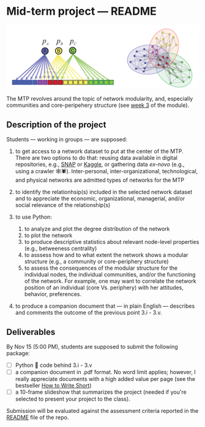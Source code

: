 # Mid-term project — README

![](images/communities.png)

The MTP revolves around the topic of network modularity, and, especially 
communities and core-peripehery structure (see 
[week 3](https://github.com/simoneSantoni/net-analysis-smm638/blob/e75c31ac89c976cd4dbd4d6175315d0272149384/lectureNotes/week3) of the module).

## Description of the project

Students — working in groups — are supposed:

1. to get access to a network dataset to put at the center of the MTP. There are
two options to do that: reusing data available in digital repositories, e.g.,
[SNAP](http://snap.stanford.edu/data/index.html) or
[Kaggle](https://www.kaggle.com), or gathering data _ex-novo_ (e.g., using a
crawler 🕸🕷). Inter-personal, inter-organizational, technological, and physical
networks are admitted types of networks for the MTP

2. to identify the relationhsip(s) included in the selected network dataset and
to appreciate the economic, organizational, managerial, and/or social relevance
of the relationship(s)

3. to use Python:
   1. to analyze and plot the degree distribution of the network
   2. to plot the network
   3. to produce descriptive statistics about relevant node-level properties 
      (e.g., betweeness centrality)
   4. to asssess how and to what extent the network shows a modular structure
      (e.g., a community or core-periphery structure)
   5. to assess the consequences of the modular structure for 
      the individual nodes, the individual communities, and/or the functioning
      of the network. For example, one may want to correlate the network position of an individual (core Vs. periphery) with her attitudes, behavior, preferences.

4. to produce a companion document that — in plain English — describes and
comments  the outcome of the previous point 3.i - 3.v. 

## Deliverables

By Nov 15 (5:00 PM), students are supposed to submit the following package:

- [ ] Python 🐍 code behind 3.i - 3.v
- [ ] a companion document in .pdf format. No word limit applies; however, I
      really appreciate documents with a high added value per page (see
      the bestseller [How to Write Short](https://www.amazon.co.uk/How-Write-Short-Craft-Times-ebook/dp/B00FOQRPT4/ref=sr_1_1?dchild=1&keywords=how+to+write+short&qid=1634742402&sr=8-1))  
- [ ] a 10-frame slideshow that summarizes the project (needed if you're 
  selected to present your project to the class).

Submission will be evaluated against the assessment criteria reported in the 
[README](https://github.com/simoneSantoni/net-analysis-smm638/blob/fc0734ec21132e03823b951811aee0034c70c6af/README.md) file of the repo.
